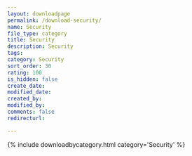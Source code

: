 ```yaml
---
layout: downloadpage
permalink: /download-security/
name: Security
file_type: category
title: Security
description: Security
tags:  
category: Security
sort_order: 30
rating: 100
is_hidden: false
create_date:
modified_date:
created_by:
modified_by:
comments: false
redirecturl:

---
```

 {% include downloadbycategory.html category='Security' %}
